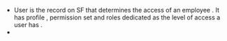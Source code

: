 
- User is the record on SF that determines the access of an employee . It has profile , permission set and roles dedicated as the level of access a user has . 
- 